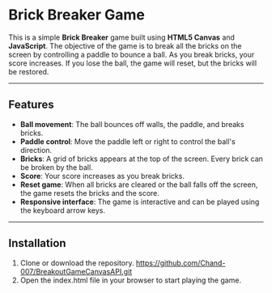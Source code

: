 # Brick Breaker Game

This is a simple **Brick Breaker** game built using **HTML5 Canvas** and **JavaScript**. The objective of the game is to break all the bricks on the screen by controlling a paddle to bounce a ball. As you break bricks, your score increases. If you lose the ball, the game will reset, but the bricks will be restored.

---

## Features

- **Ball movement**: The ball bounces off walls, the paddle, and breaks bricks.
- **Paddle control**: Move the paddle left or right to control the ball's direction.
- **Bricks**: A grid of bricks appears at the top of the screen. Every brick can be broken by the ball.
- **Score**: Your score increases as you break bricks.
- **Reset game**: When all bricks are cleared or the ball falls off the screen, the game resets the bricks and the score.
- **Responsive interface**: The game is interactive and can be played using the keyboard arrow keys.

---

## Installation

1. Clone or download the repository.
   https://github.com/Chand-007/BreakoutGameCanvasAPI.git
2. Open the index.html file in your browser to start playing the game.
